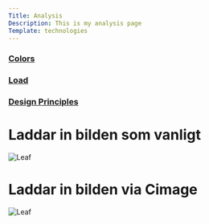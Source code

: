 ```yaml
---
Title: Analysis
Description: This is my analysis page
Template: technologies
---
```


### [Colors](%base_url%?analysis/01_colors)

### [Load](%base_url%?analysis/02_load)

### [Design Principles](%base_url%?analysis/03_design_principles)


# Laddar in bilden som vanligt

![Leaf](%assets_url%/img/leaf_256x256.png)

# Laddar in bilden via Cimage

![Leaf](image/leaf_256x256.png)